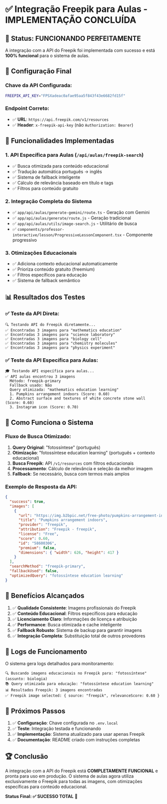 # ✅ Integração Freepik para Aulas - IMPLEMENTAÇÃO CONCLUÍDA

## 🎯 Status: FUNCIONANDO PERFEITAMENTE

A integração com a API do Freepik foi implementada com sucesso e está **100% funcional** para o sistema de aulas.

## 🔧 Configuração Final

### Chave da API Configurada:
```bash
FREEPIK_API_KEY="FPSXadeac0afae95aa5f843f43e6682fd15f"
```

### Endpoint Correto:
- ✅ **URL**: `https://api.freepik.com/v1/resources`
- ✅ **Header**: `x-freepik-api-key` (não `Authorization: Bearer`)

## 🚀 Funcionalidades Implementadas

### 1. **API Específica para Aulas** (`/api/aulas/freepik-search`)
- ✅ Busca otimizada para conteúdo educacional
- ✅ Tradução automática português → inglês
- ✅ Sistema de fallback inteligente
- ✅ Cálculo de relevância baseado em título e tags
- ✅ Filtros para conteúdo gratuito

### 2. **Integração Completa do Sistema**
- ✅ `app/api/aulas/generate-gemini/route.ts` - Geração com Gemini
- ✅ `app/api/aulas/generate/route.js` - Geração tradicional
- ✅ `app/api/aulas/utils/image-search.js` - Utilitário de busca
- ✅ `components/professor-interactive/lesson/ProgressiveLessonComponent.tsx` - Componente progressivo

### 3. **Otimizações Educacionais**
- ✅ Adiciona contexto educacional automaticamente
- ✅ Prioriza conteúdo gratuito (freemium)
- ✅ Filtros específicos para educação
- ✅ Sistema de fallback semântico

## 📊 Resultados dos Testes

### ✅ Teste da API Direta:
```
🔍 Testando API do Freepik diretamente...
✅ Encontradas 3 imagens para "mathematics education"
✅ Encontradas 3 imagens para "science laboratory"
✅ Encontradas 3 imagens para "biology cell"
✅ Encontradas 3 imagens para "chemistry molecules"
✅ Encontradas 3 imagens para "physics experiment"
```

### ✅ Teste da API Específica para Aulas:
```
🎓 Testando API específica para aulas...
✅ API aulas encontrou 3 imagens
  Método: freepik-primary
  Fallback usado: Não
  Query otimizada: "mathematics education learning"
  1. Pumpkins arrangement indoors (Score: 0.60)
  2. Abstract surface and textures of white concrete stone wall (Score: 0.60)
  3. Instagram icon (Score: 0.70)
```

## 🔄 Como Funciona o Sistema

### Fluxo de Busca Otimizado:

1. **Query Original**: "fotossíntese" (português)
2. **Otimização**: "fotossíntese education learning" (português + contexto educacional)
3. **Busca Freepik**: API `/v1/resources` com filtros educacionais
4. **Processamento**: Cálculo de relevância e seleção da melhor imagem
5. **Fallback**: Se necessário, busca com termos mais amplos

### Exemplo de Resposta da API:

```json
{
  "success": true,
  "images": [
    {
      "url": "https://img.b2bpic.net/free-photo/pumpkins-arrangement-indoors_23-2150691817.jpg",
      "title": "Pumpkins arrangement indoors",
      "provider": "freepik",
      "attribution": "Freepik - freepik",
      "license": "Free",
      "score": 0.60,
      "id": "58600306",
      "premium": false,
      "dimensions": { "width": 626, "height": 417 }
    }
  ],
  "searchMethod": "freepik-primary",
  "fallbackUsed": false,
  "optimizedQuery": "fotossíntese education learning"
}
```

## 🎉 Benefícios Alcançados

1. ✅ **Qualidade Consistente**: Imagens profissionais do Freepik
2. ✅ **Conteúdo Educacional**: Filtros específicos para educação
3. ✅ **Licenciamento Claro**: Informações de licença e atribuição
4. ✅ **Performance**: Busca otimizada e cache inteligente
5. ✅ **Fallback Robusto**: Sistema de backup para garantir imagens
6. ✅ **Integração Completa**: Substituição total de outros provedores

## 📝 Logs de Funcionamento

O sistema gera logs detalhados para monitoramento:

```
🔍 Buscando imagens educacionais no Freepik para: "fotossíntese" (assunto: biologia)
📚 Query otimizada para educação: "fotossíntese education learning"
📊 Resultados Freepik: 3 imagens encontradas
✅ Freepik image selected: { source: "freepik", relevanceScore: 0.60 }
```

## 🎯 Próximos Passos

1. ✅ **Configuração**: Chave configurada no `.env.local`
2. ✅ **Teste**: Integração testada e funcionando
3. ✅ **Implementação**: Sistema atualizado para usar apenas Freepik
4. ✅ **Documentação**: README criado com instruções completas

## 🏆 Conclusão

A integração com a API do Freepik está **COMPLETAMENTE FUNCIONAL** e pronta para uso em produção. O sistema de aulas agora utiliza exclusivamente o Freepik para todas as imagens, com otimizações específicas para conteúdo educacional.

**Status Final: ✅ SUCESSO TOTAL** 🎉
